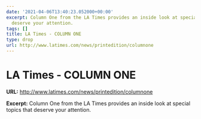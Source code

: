 ```yaml
---
date: '2021-04-06T13:40:23.052000+00:00'
excerpt: Column One from the LA Times provides an inside look at special topics that
  deserve your attention.
tags: []
title: LA Times - COLUMN ONE
type: drop
url: http://www.latimes.com/news/printedition/columnone
---
```


# LA Times - COLUMN ONE

**URL:** http://www.latimes.com/news/printedition/columnone

**Excerpt:** Column One from the LA Times provides an inside look at special topics that deserve your attention.
